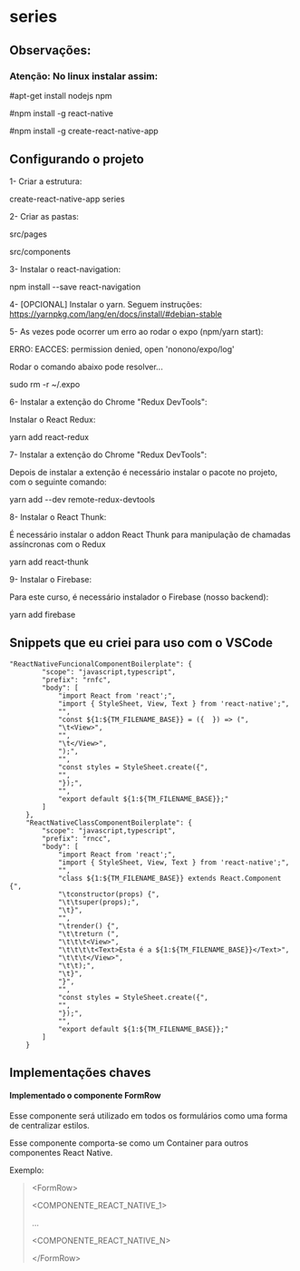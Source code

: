 # series

## Observações:

### Atenção: No linux instalar assim:

#apt-get install nodejs npm

#npm install -g react-native

#npm install -g create-react-native-app

## Configurando o projeto

1- Criar a estrutura:

create-react-native-app series

2- Criar as pastas:

src/pages

src/components

3- Instalar o react-navigation:

npm install --save react-navigation

4- [OPCIONAL] Instalar o yarn. Seguem instruções:
https://yarnpkg.com/lang/en/docs/install/#debian-stable

5- As vezes pode ocorrer um erro ao rodar o expo (npm/yarn start):

ERRO: EACCES: permission denied, open 'nonono/expo/log'

Rodar o comando abaixo pode resolver...

sudo rm -r ~/.expo

6- Instalar a extenção do Chrome "Redux DevTools":

Instalar o React Redux:

yarn add react-redux

7- Instalar a extenção do Chrome "Redux DevTools":

Depois de instalar a extenção é necessário instalar o pacote no projeto, com o seguinte comando:

yarn add --dev remote-redux-devtools

8- Instalar o React Thunk:

É necessário instalar o addon React Thunk para manipulação de chamadas assíncronas com o Redux

yarn add react-thunk

9- Instalar o Firebase:

Para este curso, é necessário instalador o Firebase (nosso backend):

yarn add firebase

## Snippets que eu criei para uso com o VSCode

```
"ReactNativeFuncionalComponentBoilerplate": {
		"scope": "javascript,typescript",
		"prefix": "rnfc",
		"body": [
			"import React from 'react';",
			"import { StyleSheet, View, Text } from 'react-native';",
			"",
			"const ${1:${TM_FILENAME_BASE}} = ({  }) => (",
			"\t<View>",
			"",
			"\t</View>",
			");",
			"",
			"const styles = StyleSheet.create({",
			"",
			"});",
			"",
			"export default ${1:${TM_FILENAME_BASE}};"
		]
	},
	"ReactNativeClassComponentBoilerplate": {
		"scope": "javascript,typescript",
		"prefix": "rncc",
		"body": [
			"import React from 'react';",
			"import { StyleSheet, View, Text } from 'react-native';",
			"",
			"class ${1:${TM_FILENAME_BASE}} extends React.Component {",
			"\tconstructor(props) {",
			"\t\tsuper(props);",
			"\t}",
			"",
			"\trender() {",
			"\t\treturn (",
			"\t\t\t<View>",
			"\t\t\t\t<Text>Esta é a ${1:${TM_FILENAME_BASE}}</Text>",
			"\t\t\t</View>",
			"\t\t);",
			"\t}",
			"}",
			"",
			"const styles = StyleSheet.create({",
			"",
			"});",
			"",
			"export default ${1:${TM_FILENAME_BASE}};"
		]
	}
```

## Implementações chaves

#### Implementado o componente FormRow

Esse componente será utilizado em todos os formulários como uma forma de centralizar estilos.

Esse componente comporta-se como um Container para outros componentes React Native.

Exemplo:

> &lt;FormRow&gt;
>
>   &lt;COMPONENTE_REACT_NATIVE_1&gt;
>
>   ...
>
>   &lt;COMPONENTE_REACT_NATIVE_N&gt;
>
> &lt;/FormRow&gt;
